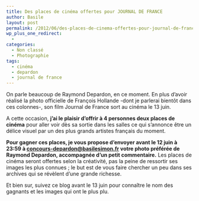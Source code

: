 ```yaml
---
title: Des places de cinéma offertes pour JOURNAL DE FRANCE
author: Basile
layout: post
permalink: /2012/06/des-places-de-cinema-offertes-pour-journal-de-france/
wp_plus_one_redirect:
  -
categories:
  - Non classé
  - Photographie
tags:
  - cinéma
  - depardon
  - journal de france
---
```

On parle beaucoup de Raymond Depardon, en ce moment.
En plus d&#8217;avoir réalisé la photo officielle de François Hollande -dont je parlerai bientôt dans ces colonnes-, son film Journal de France sort au cinéma le 13 juin.

A cette occasion, **j&#8217;ai le plaisir d&#8217;offrir à 4 personnes deux places de cinéma** pour aller voir dès sa sortie dans les salles ce qui s&#8217;annonce être un délice visuel par un des plus grands artistes français du moment.



**Pour gagner ces places, je vous propose d&#8217;envoyer avant le 12 juin à 23:59 à <concours-depardon@basilesimon.fr> votre photo préférée de Raymond Depardon, accompagnée d&#8217;un petit commentaire.**
Les places de cinéma seront offertes selon la créativité, pas la peine de ressortir ses images les plus connues ; le but est de vous faire chercher un peu dans ses archives qui se révèlent d&#8217;une grande richesse.

Et bien sur, suivez ce blog avant le 13 juin pour connaître le nom des gagnants et les images qui ont le plus plu.

<div class="wp_plus_one_button" style="margin: 0 8px 8px 0; float:left; ">
  <g:plusone count="false" href="http://blog.basilesimon.fr/2012/06/des-places-de-cinema-offertes-pour-journal-de-france/" callback="wp_plus_one_handler"></g:plusone>
</div>
